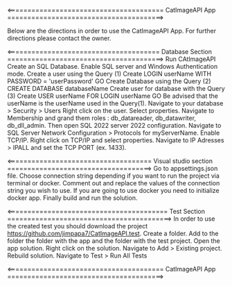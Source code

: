 <======================================= CatImageAPI App =======================================>

Below are the directions in order to use the CatImageAPI App.
For further directions please contact the owner.

<====================================== Database Section =======================================>
Run CAtImageAPI
Create an SQL Database.
Enable SQL server and Windows Authentication mode.
    Create a user using the Query (1)
    Create LOGIN userName
    WITH PASSWORD = 'userPassword'
    GO
Create Database using the Query (2)
    CREATE DATABASE databaseName
Create user for database with the Query (3)
    Create USER userName
    FOR LOGIN userName
    GO
Be advised that the userName is the userName used in the Query(1).
Navigate to your database > Security > Users
Right click on the user.
Select properties.
Navigate to Membership and grand them roles : db_datareader, db_datawriter, db_dll_admin.
Then open SQL 2022 server 2022 configuration.
Navigate to SQL Server Network Configuration > Protocols for myServerName.
Enable TCP/IP.
Right click on TCP/IP and select properties.
Navigate to IP Adresses > IPALL and set the TCP PORT (ex. 1433).

<==================================== Visual studio section ====================================>
Go to appsettings.json file.
Choose connection string depending if you want to run the project via terminal or docker.
Comment out and replace the values of the connection string you wish to use.
If you are going to use docker you need to initialize docker app.
Finally build and run the solution.

<======================================== Test Section =========================================>
In order to use the created test you should download the project https://github.com/jimpapa7/CatImageAPI.test.
Create a folder.
Add to the folder the folder with the app and the folder with the test project.
Open the app solution.
Right click on the solution.
Navigate to Add > Existing project.
Rebuild solution.
Navigate to Test > Run All Tests

<======================================= CatImageAPI App =======================================>
